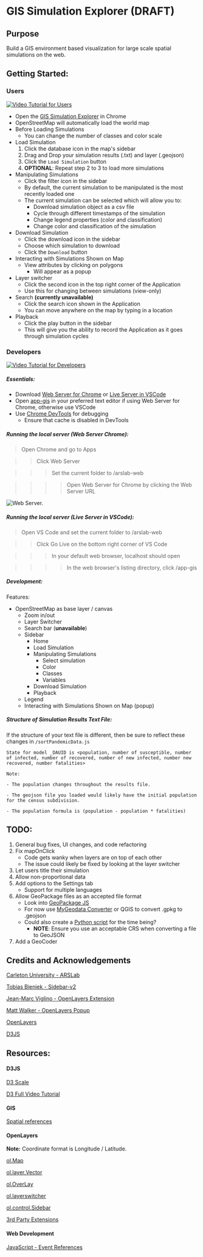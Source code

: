 # GIS Simulation Explorer (DRAFT)

## Purpose

Build a GIS environment based visualization for large scale spatial simulations on the web. 

## Getting Started:

### Users
[![Video Tutorial for Users](./img/demo.gif)](https://youtu.be/iBGA77LImYE)
- Open the [GIS Simulation Explorer](https://staubibr.github.io/arslab-web/app-gis/index.html) in Chrome 
- OpenStreetMap will automatically load the world map
- Before Loading Simulations
  - You can change the number of classes and color scale
- Load Simulation 
  1. Click the database icon in the map's sidebar
  2. Drag and Drop your simulation results (.txt) and layer (.geojson)
  3. Click the `Load Simulation` button
  4. **OPTIONAL**: Repeat step 2 to 3 to load more simulations
- Manipulating Simulations
  - Click the filter icon in the sidebar
  - By default, the current simulation to be manipulated is the most recently loaded one
  - The current simulation can be selected which will allow you to:
    - Download simulation object as a csv file
    - Cycle through different timestamps of the simulation
    - Change legend properties (color and classification)
    - Change color and classification of the simulation
- Download Simulation
  - Click the download icon in the sidebar
  - Choose which simulation to download
  - Click the `Download` button
- Interacting with Simulations Shown on Map
    - View attributes by clicking on polygons
      - Will appear as a popup
- Layer switcher 
  - Click the second icon in the top right corner of the Application
  - Use this for changing between simulations (view-only)
- Search **(currently unavailable)**
  - Click the search icon shown in the Application
  - You can move anywhere on the map by typing in a location
- Playback 
  - Click the play button in the sidebar 
  - This will give you the ability to record the Application as it goes through simulation cycles

### Developers

[![Video Tutorial for Developers](./img/tutorial.gif)](https://www.youtube.com/watch?v=gsbRyvQ_8Ys)

##### Essentials:
- Download [Web Server for Chrome](https://chrome.google.com/webstore/detail/web-server-for-chrome/ofhbbkphhbklhfoeikjpcbhemlocgigb) or [Live Server in VSCode](https://marketplace.visualstudio.com/items?itemName=ritwickdey.LiveServer)
- Open [app-gis](https://github.com/staubibr/arslab-web/tree/master/app-gis) in your preferred text editor if using Web Server for Chrome, otherwise use VSCode
- Use [Chrome DevTools](https://developers.google.com/web/tools/chrome-devtools/) for debugging
  - Ensure that cache is disabled in DevTools

##### Running the local server (Web Server Chrome):
> Open Chrome and go to Apps

>> Click Web Server

>>> Set the current folder to /arslab-web 

>>>> Open Web Server for Chrome by clicking the Web Server URL

![Web Server.](/app-gis/img/webserver.png "Web Server image.")

##### Running the local server (Live Server in VSCode):

> Open VS Code and set the current folder to /arslab-web 

>> Click Go Live on the bottom right corner of VS Code 

>>> In your default web browser, localhost should open

>>>> In the web browser's listing directory, click /app-gis

##### Development:

Features: 
  - OpenStreetMap as base layer / canvas
    - Zoom in/out
    - Layer Switcher
    - Search bar (**unavailable**)
    - Sidebar 
      - Home 
      - Load Simulation 
      - Manipulating Simulations
        - Select simulation
        - Color
        - Classes
        - Variables
      - Download Simulation
      - Playback
    - Legend
    - Interacting with Simulations Shown on Map (popup)

##### Structure of Simulation Results Text File:

If the structure of your text file is different, then be sure to reflect these changes in `/sortPandemicData.js`

    State for model _DAUID is <population, number of susceptible, number of infected, number of recovered, number of new infected, number new recovered, number fatalities>
    
    Note:

    - The population changes throughout the results file. 

    - The geojson file you loaded would likely have the initial population for the census subdivision.
    
    - The population formula is (population - population * fatalities)

## TODO:
1. General bug fixes, UI changes, and code refactoring 
2. Fix mapOnClick
   - Code gets wanky when layers are on top of each other
   - The issue could likely be fixed by looking at the layer switcher
3. Let users title their simulation 
4. Allow non-proportional data
5. Add options to the Settings tab
   - Support for multiple languages 
6. Allow GeoPackage files as an accepted file format
   - Look into [GeoPackage JS](https://github.com/ngageoint/geopackage-js)
   - For now use [MyGeodata Converter](https://mygeodata.cloud/converter/gpkg-to-geojson) or QGIS to convert .gpkg to .geojson
   - Could also create a [Python script](https://www.geodose.com/2020/06/pyqgis-tutorial-shapefile-conversion.html) for the time being?
     - **NOTE**: Ensure you use an acceptable CRS when converting a file to GeoJSON
7. Add a GeoCoder

## Credits and Acknowledgements

[Carleton University - ARSLab](https://arslab.sce.carleton.ca/)

[Tobias Bieniek - Sidebar-v2](https://github.com/Turbo87/sidebar-v2)

[Jean-Marc Viglino - OpenLayers Extension](https://github.com/Viglino/ol-ext)

[Matt Walker - OpenLayers Popup](https://github.com/walkermatt/ol-popup)

[OpenLayers](https://openlayers.org/)

[D3JS](https://d3js.org/)

## Resources:

#### D3JS 

[D3 Scale](https://github.com/d3/d3-scale)

[D3 Full Video Tutorial](https://www.youtube.com/watch?v=_8V5o2UHG0E)

#### GIS

[Spatial references](https://spatialreference.org/ref/epsg/)

#### OpenLayers

**Note:** Coordinate format is Longitude / Latitude. 

[ol.Map](https://openlayers.org/en/latest/apidoc/module-ol_Map-Map.html)  

[ol.layer.Vector](https://openlayers.org/en/latest/apidoc/module-ol_layer_Vector-VectorLayer.html)

[ol.OverLay](https://openlayers.org/en/latest/apidoc/module-ol_Overlay-Overlay.html)

[ol.layerswitcher](https://github.com/walkermatt/ol-layerswitcher)

[ol.control.Sidebar](https://github.com/Turbo87/sidebar-v2/blob/master/doc/usage.md)

[3rd Party Extensions](https://openlayers.org/3rd-party/)

#### Web Development

[JavaScript - Event References](https://developer.mozilla.org/en-US/docs/Web/Events)

